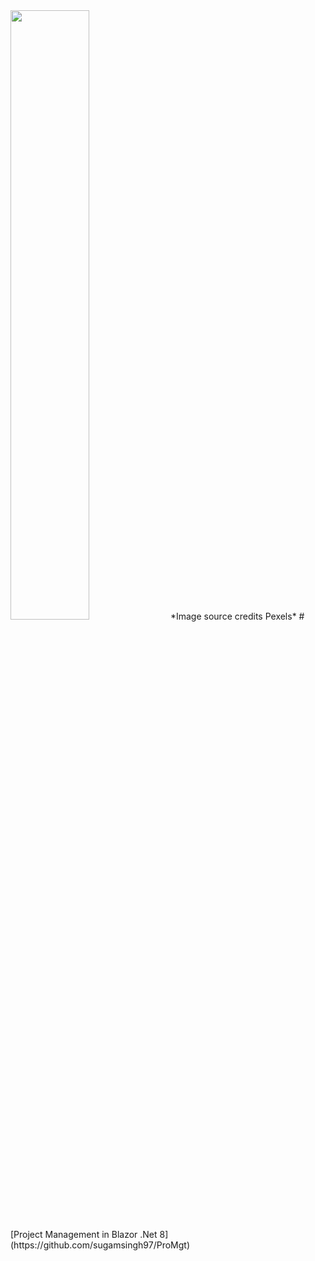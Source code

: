 <img src="https://github.com/sugamsingh97ProMgt/wwwroot/day2.jpg" width=50% height=50%>
*Image source credits Pexels*
# [Project Management in Blazor .Net 8](https://github.com/sugamsingh97/ProMgt)


